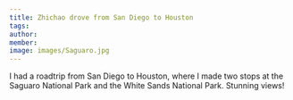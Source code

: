 ```yaml
---
title: Zhichao drove from San Diego to Houston
tags:
author: 
member: 
image: images/Saguaro.jpg
---
```


I had a roadtrip from San Diego to Houston, where I made two stops at the Saguaro National Park and the White Sands National Park. Stunning views!
